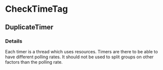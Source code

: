 ﻿---  
uid: Validator_7_1_6  
---

# CheckTimeTag

## DuplicateTimer

### Details

Each timer is a thread which uses resources. Timers are there to be able to have different polling rates. It should not be used to split groups on other factors than the polling rate.
